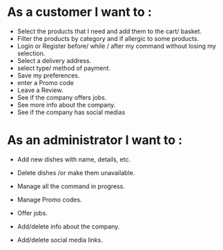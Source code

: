 # As a customer I want to :

- Select the products that I need and add them to the cart/ basket.
- Filter the products by category and if allergic to some products.
- Login or Register before/ while / after my command without losing my selection.
- Select a delivery address.
- select type/ method of payment.
- Save my preferences.
- enter a Promo code
- Leave a Review.
- See if the company offers jobs.
- See more info about the company.
- See if the company has social medias




# As an administrator I want to :

- Add new dishes with name, details, etc.
- Delete dishes /or make them unavailable.
- Manage all the command in progress.
- Manage Promo codes.

- Offer jobs.
- Add/delete info about the company.
- Add/delete social media links.
